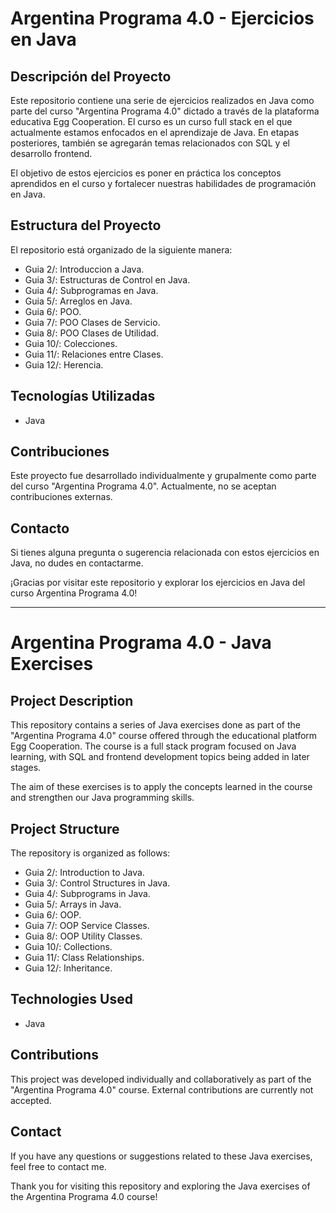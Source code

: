 # Argentina Programa 4.0 - Ejercicios en Java

## Descripción del Proyecto
Este repositorio contiene una serie de ejercicios realizados en Java como parte del curso "Argentina Programa 4.0" dictado a través de la plataforma educativa Egg Cooperation. El curso es un curso full stack en el que actualmente estamos enfocados en el aprendizaje de Java. En etapas posteriores, también se agregarán temas relacionados con SQL y el desarrollo frontend.

El objetivo de estos ejercicios es poner en práctica los conceptos aprendidos en el curso y fortalecer nuestras habilidades de programación en Java.

## Estructura del Proyecto
El repositorio está organizado de la siguiente manera:

- Guia 2/: Introduccion a Java.
- Guia 3/: Estructuras de Control en Java.
- Guia 4/: Subprogramas en Java.
- Guia 5/: Arreglos en Java.
- Guia 6/: POO.
- Guia 7/: POO Clases de Servicio.
- Guia 8/: POO Clases de Utilidad.
- Guia 10/: Colecciones.
- Guia 11/: Relaciones entre Clases.
- Guia 12/: Herencia.


## Tecnologías Utilizadas
- Java

## Contribuciones
Este proyecto fue desarrollado individualmente y grupalmente como parte del curso "Argentina Programa 4.0". Actualmente, no se aceptan contribuciones externas.

## Contacto
Si tienes alguna pregunta o sugerencia relacionada con estos ejercicios en Java, no dudes en contactarme.

¡Gracias por visitar este repositorio y explorar los ejercicios en Java del curso Argentina Programa 4.0!

---

# Argentina Programa 4.0 - Java Exercises

## Project Description
This repository contains a series of Java exercises done as part of the "Argentina Programa 4.0" course offered through the educational platform Egg Cooperation. The course is a full stack program focused on Java learning, with SQL and frontend development topics being added in later stages.

The aim of these exercises is to apply the concepts learned in the course and strengthen our Java programming skills.

## Project Structure
The repository is organized as follows:

- Guia 2/: Introduction to Java.
- Guia 3/: Control Structures in Java.
- Guia 4/: Subprograms in Java.
- Guia 5/: Arrays in Java.
- Guia 6/: OOP.
- Guia 7/: OOP Service Classes.
- Guia 8/: OOP Utility Classes.
- Guia 10/: Collections.
- Guia 11/: Class Relationships.
- Guia 12/: Inheritance.

## Technologies Used
- Java

## Contributions
This project was developed individually and collaboratively as part of the "Argentina Programa 4.0" course. External contributions are currently not accepted.

## Contact
If you have any questions or suggestions related to these Java exercises, feel free to contact me.

Thank you for visiting this repository and exploring the Java exercises of the Argentina Programa 4.0 course!


